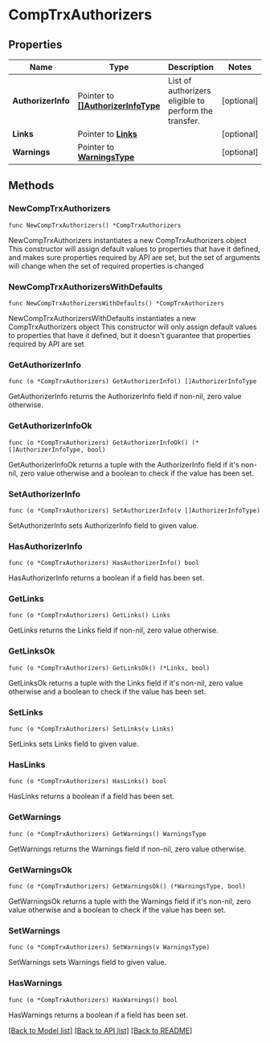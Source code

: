 # CompTrxAuthorizers

## Properties

Name | Type | Description | Notes
------------ | ------------- | ------------- | -------------
**AuthorizerInfo** | Pointer to [**[]AuthorizerInfoType**](AuthorizerInfoType.md) | List of authorizers eligible to perform the transfer. | [optional] 
**Links** | Pointer to [**Links**](Links.md) |  | [optional] 
**Warnings** | Pointer to [**WarningsType**](WarningsType.md) |  | [optional] 

## Methods

### NewCompTrxAuthorizers

`func NewCompTrxAuthorizers() *CompTrxAuthorizers`

NewCompTrxAuthorizers instantiates a new CompTrxAuthorizers object
This constructor will assign default values to properties that have it defined,
and makes sure properties required by API are set, but the set of arguments
will change when the set of required properties is changed

### NewCompTrxAuthorizersWithDefaults

`func NewCompTrxAuthorizersWithDefaults() *CompTrxAuthorizers`

NewCompTrxAuthorizersWithDefaults instantiates a new CompTrxAuthorizers object
This constructor will only assign default values to properties that have it defined,
but it doesn't guarantee that properties required by API are set

### GetAuthorizerInfo

`func (o *CompTrxAuthorizers) GetAuthorizerInfo() []AuthorizerInfoType`

GetAuthorizerInfo returns the AuthorizerInfo field if non-nil, zero value otherwise.

### GetAuthorizerInfoOk

`func (o *CompTrxAuthorizers) GetAuthorizerInfoOk() (*[]AuthorizerInfoType, bool)`

GetAuthorizerInfoOk returns a tuple with the AuthorizerInfo field if it's non-nil, zero value otherwise
and a boolean to check if the value has been set.

### SetAuthorizerInfo

`func (o *CompTrxAuthorizers) SetAuthorizerInfo(v []AuthorizerInfoType)`

SetAuthorizerInfo sets AuthorizerInfo field to given value.

### HasAuthorizerInfo

`func (o *CompTrxAuthorizers) HasAuthorizerInfo() bool`

HasAuthorizerInfo returns a boolean if a field has been set.

### GetLinks

`func (o *CompTrxAuthorizers) GetLinks() Links`

GetLinks returns the Links field if non-nil, zero value otherwise.

### GetLinksOk

`func (o *CompTrxAuthorizers) GetLinksOk() (*Links, bool)`

GetLinksOk returns a tuple with the Links field if it's non-nil, zero value otherwise
and a boolean to check if the value has been set.

### SetLinks

`func (o *CompTrxAuthorizers) SetLinks(v Links)`

SetLinks sets Links field to given value.

### HasLinks

`func (o *CompTrxAuthorizers) HasLinks() bool`

HasLinks returns a boolean if a field has been set.

### GetWarnings

`func (o *CompTrxAuthorizers) GetWarnings() WarningsType`

GetWarnings returns the Warnings field if non-nil, zero value otherwise.

### GetWarningsOk

`func (o *CompTrxAuthorizers) GetWarningsOk() (*WarningsType, bool)`

GetWarningsOk returns a tuple with the Warnings field if it's non-nil, zero value otherwise
and a boolean to check if the value has been set.

### SetWarnings

`func (o *CompTrxAuthorizers) SetWarnings(v WarningsType)`

SetWarnings sets Warnings field to given value.

### HasWarnings

`func (o *CompTrxAuthorizers) HasWarnings() bool`

HasWarnings returns a boolean if a field has been set.


[[Back to Model list]](../README.md#documentation-for-models) [[Back to API list]](../README.md#documentation-for-api-endpoints) [[Back to README]](../README.md)


